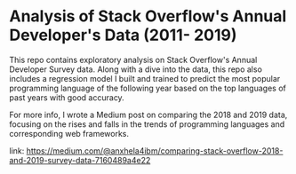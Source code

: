 # Analysis of Stack Overflow's Annual Developer's Data (2011- 2019)

This repo contains exploratory analysis on Stack Overflow's Annual Developer Survey data. 
Along with a dive into the data, this repo also includes a regression model I built and trained to predict the most popular 
programming language of the following year based on the top languages of past years with good accuracy. 

For more info, I wrote a Medium post on comparing the 2018 and 2019 data, focusing on the rises and falls in the trends of programming languages and corresponding web frameworks. 

link: https://medium.com/@anxhela4ibm/comparing-stack-overflow-2018-and-2019-survey-data-7160489a4e22
